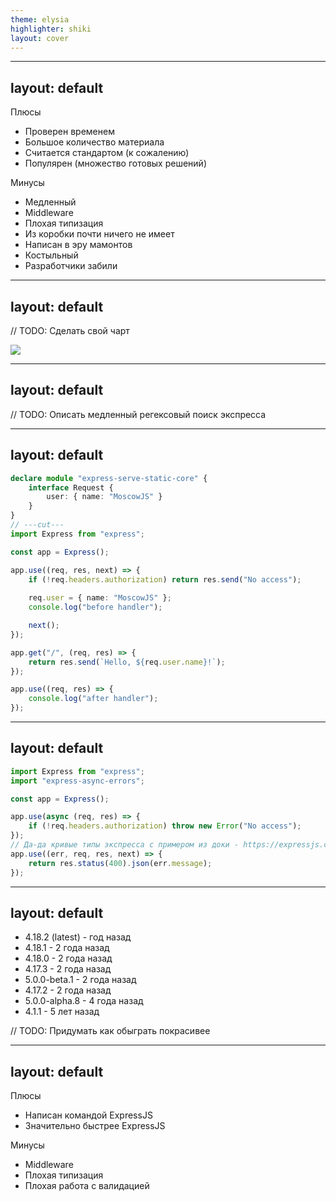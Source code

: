 ```yaml
---
theme: elysia
highlighter: shiki
layout: cover
---
```


<CoverContent/>

---
layout: default
---
<SlideLogo framework="ExpressJS" title="Плюсы и минусы"/>

<p class="text-green">Плюсы</p>

- Проверен временем
- Большое количество материала
- Считается стандартом (к сожалению)
- Популярен (множество готовых решений)

<p class="text-red">Минусы</p>

- Медленный
- Middleware
- Плохая типизация
- Из коробки почти ничего не имеет
- Написан в эру мамонтов
- Костыльный
- Разработчики забили

---
layout: default
---
<SlideLogo framework="ExpressJS" title="Медленный"/>

// TODO: Сделать свой чарт

<img class="mt-7" src="/benchmark.png"/>

---
layout: default
---
<SlideLogo framework="ExpressJS" title="Медленный"/>

// TODO: Описать медленный регексовый поиск экспресса

---
layout: default
---
<SlideLogo framework="ExpressJS" title="Middleware"/>

<div class="mt-7"/>

```ts twoslash
declare module "express-serve-static-core" {
    interface Request {
        user: { name: "MoscowJS" }
    }
}
// ---cut---
import Express from "express";

const app = Express();

app.use((req, res, next) => {
	if (!req.headers.authorization) return res.send("No access");
    
	req.user = { name: "MoscowJS" };
	console.log("before handler");

	next();
});

app.get("/", (req, res) => {
	return res.send(`Hello, ${req.user.name}!`);
});

app.use((req, res) => {
	console.log("after handler");
});
```

---
layout: default
---

<SlideLogo framework="ExpressJS" title="Написан в эру мамонтов + костыльный"/>

<div class="mt-7"/>

```ts twoslash
import Express from "express";
import "express-async-errors";

const app = Express();

app.use(async (req, res) => {
	if (!req.headers.authorization) throw new Error("No access");
});
// Да-да кривые типы экспресса с примером из доки - https://expressjs.com/en/guide/error-handling.html#error-handling
app.use((err, req, res, next) => {
	return res.status(400).json(err.message);
});
```

---
layout: default
---

<SlideLogo framework="ExpressJS" title="Разработчики забили"/>

<div class="mt-7"/>

- 4.18.2 (latest) - год назад
- 4.18.1 - 2 года назад
- 4.18.0 - 2 года назад
- 4.17.3 - 2 года назад
- 5.0.0-beta.1 - 2 года назад
- 4.17.2 - 2 года назад
- 5.0.0-alpha.8 - 4 года назад
- 4.1.1 - 5 лет назад

// TODO: Придумать как обыграть покрасивее

---
layout: default
---

<SlideLogo framework="KoaJS" title="Плюсы и минусы"/>

<p class="text-green">Плюсы</p>

- Написан командой ExpressJS
- Значительно быстрее ExpressJS

<p class="text-red">Минусы</p>

- Middleware
- Плохая типизация
- Плохая работа с валидацией
